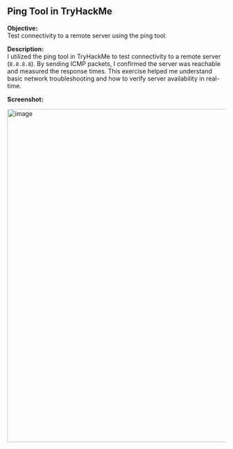 ## Ping Tool in TryHackMe

**Objective:**  
Test connectivity to a remote server using the ping tool.

**Description:**  
I utilized the ping tool in TryHackMe to test connectivity to a remote server (`8.8.8.8`). By sending ICMP packets, I confirmed the server was reachable and measured the response times. This exercise helped me understand basic network troubleshooting and how to verify server availability in real-time.

**Screenshot:**  

<img width="953" height="768" alt="image" src="https://github.com/user-attachments/assets/4090e9b4-f544-4099-ad6d-a9c7e83f49b6" />
